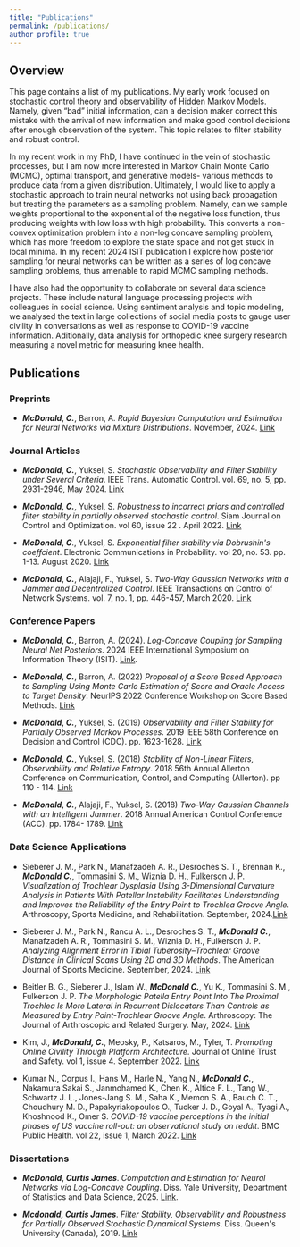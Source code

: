 ```yaml
---
title: "Publications"
permalink: /publications/
author_profile: true
---
```


## Overview

This page contains a list of my publications. My early work focused on stochastic control theory and observability of Hidden Markov Models. Namely, given “bad” initial information, can a decision maker correct this mistake with the arrival of new information and make good control decisions after enough observation of the system. This topic relates to filter stability and robust control.

In my recent work in my PhD, I have continued in the vein of stochastic processes, but I am now more interested in Markov Chain Monte Carlo (MCMC), optimal transport, and generative models- various methods to produce data from a given distribution. Ultimately, I would like to apply a stochastic approach to train neural networks not using back propagation but treating the parameters as a sampling problem. Namely, can we sample weights proportional to the exponential of the negative loss function, thus producing weights with low loss with high probability. This converts a non-convex optimization problem into a non-log concave sampling problem, which has more freedom to explore the state space and not get stuck in local minima. In my recent 2024 ISIT publication I explore how posterior sampling for neural networks can be written as a series of log concave sampling problems, thus amenable to rapid MCMC sampling methods.

I have also had the opportunity to collaborate on several data science projects. These include natural language processing projects with colleagues in social science. Using sentiment analysis and topic modeling, we analysed the text in large collections of social media posts to gauge user civility in conversations as well as response to COVID-19 vaccine information. Aditionally, data analysis for orthopedic knee surgery research measuring a novel metric for measuring knee health.


## Publications

### Preprints

* ***McDonald, C.***, Barron, A. *Rapid Bayesian Computation and Estimation for Neural Networks via Mixture Distributions*. November, 2024. [Link](https://arxiv.org/abs/2411.17667)

### Journal Articles

* ***McDonald, C.***, Yuksel, S. *Stochastic Observability and Filter Stability under Several Criteria*. IEEE Trans. Automatic Control. vol. 69, no. 5, pp. 2931-2946, May 2024. [Link](https://ieeexplore.ieee.org/abstract/document/10209206) 

* ***McDonald, C.***, Yuksel, S. *Robustness to incorrect priors and controlled filter stability in partially observed stochastic control*. Siam Journal on Control and Optimization. vol 60, issue 22 . April 2022. [Link](https://epubs.siam.org/doi/abs/10.1137/21M1417442)

* ***McDonald, C***., Yuksel, S. *Exponential filter stability via Dobrushin's coeffcient*. Electronic Communications in Probability. vol 20, no. 53. pp. 1-13. August 2020. [Link](https://projecteuclid.org/journals/electronic-communications-in-probability/volume-25/issue-none/Exponential-filter-stability-via-Dobrushins-coefficient/10.1214/20-ECP333.full)

* ***McDonald, C.***, Alajaji, F., Yuksel, S. *Two-Way Gaussian Networks with a Jammer and Decentralized Control*. IEEE Transactions on Control of Network Systems. vol. 7, no. 1, pp. 446-457, March 2020. [Link](https://ieeexplore.ieee.org/document/8737761)

### Conference Papers

* ***McDonald, C.***, Barron, A. (2024). *Log-Concave Coupling for Sampling Neural Net Posteriors*. 2024 IEEE International Symposium on Information Theory (ISIT). [Link](https://arxiv.org/abs/2407.18802).

* ***McDonald, C.***, Barron, A. (2022) *Proposal of a Score Based Approach to Sampling Using Monte Carlo Estimation of Score and Oracle Access to Target Density*. NeurIPS
2022 Conference Workshop on Score Based Methods. [Link](https://openreview.net/forum?id=ez2cB__DaTV)

* ***McDonald, C.***, Yuksel, S. (2019) *Observability and Filter Stability for Partially Observed Markov Processes*. 2019 IEEE 58th Conference on Decision and Control (CDC). pp. 1623-1628. [Link](https://ieeexplore.ieee.org/document/9029775)
  
* ***McDonald, C.***, Yuksel, S. (2018) *Stability of Non-Linear Filters, Observability and Relative Entropy*. 2018 56th Annual Allerton Conference on Communication, Control, and Computing (Allerton). pp 110 - 114. [Link](https://proceedings.allerton.csl.illinois.edu/2018/)

* ***McDonald, C.***, Alajaji, F., Yuksel, S. (2018) *Two-Way Gaussian Channels with an Intelligent Jammer*. 2018 Annual American Control Conference (ACC). pp. 1784- 1789. [Link](https://ieeexplore.ieee.org/document/8430803)

### Data Science Applications

* Sieberer J. M., Park N., Manafzadeh A. R., Desroches S. T., Brennan K., ***McDonald C.***, Tommasini S. M., Wiznia D. H., Fulkerson J. P. *Visualization of Trochlear Dysplasia Using 3-Dimensional Curvature Analysis in Patients With Patellar Instability Facilitates Understanding and Improves the Reliability of the Entry Point to Trochlea Groove Angle*. Arthroscopy, Sports Medicine, and Rehabilitation. September, 2024.[Link](https://www.sciencedirect.com/science/article/pii/S2666061X24001470)

* Sieberer J. M., Park N., Rancu A. L., Desroches S. T., ***McDonald C.***, Manafzadeh A. R., Tommasini S. M., Wiznia D. H., Fulkerson J. P. *Analyzing Alignment Error in Tibial Tuberosity–Trochlear Groove Distance in Clinical Scans Using 2D and 3D Methods*. The American Journal of Sports Medicine. September, 2024. [Link](https://journals.sagepub.com/doi/abs/10.1177/03635465241279852) 

* Beitler B. G., Sieberer J., Islam W., ***McDonald C.***, Yu K., Tommasini S. M., Fulkerson J. P. *The Morphologic Patella Entry Point Into The Proximal Trochlea Is More Lateral in Recurrent Dislocators Than Controls as Measured by Entry Point-Trochlear Groove Angle*. Arthroscopy: The Journal of Arthroscopic and Related Surgery. May, 2024. [Link](https://www.sciencedirect.com/science/article/pii/S074980632400308)


* Kim, J., ***McDonald, C.***, Meosky, P., Katsaros, M., Tyler, T. *Promoting Online Civility Through Platform Architecture*. Journal of Online Trust and Safety. vol 1, issue 4. September 2022. [Link](https://tsjournal.org/index.php/jots/article/view/54)

* Kumar N., Corpus I., Hans M., Harle N., Yang N., ***McDonald C.***, Nakamura Sakai S., Janmohamed K., Chen K., Altice F. L., Tang W., Schwartz J. L., Jones-Jang S. M., Saha K., Memon S. A., Bauch C. T., Choudhury M. D., Papakyriakopoulos O., Tucker J. D., Goyal A., Tyagi A., Khoshnood K., Omer S. *COVID-19 vaccine perceptions in the initial phases of US vaccine roll-out: an observational study on reddit*. BMC Public Health. vol 22, issue 1, March 2022. [Link](https://bmcpublichealth.biomedcentral.com/articles/10.1186/s12889-022-12824-7)

### Dissertations

* ***McDonald, Curtis James***. *Computation and Estimation for Neural Networks via Log-Concave Coupling*. Diss. Yale University, Department of Statistics and Data Science, 2025. [Link](https://cmcdonald-1.github.io/assets/pdf/Disseration_submitted_March_20.pdf).

* ***Mcdonald, Curtis James***. *Filter Stability, Observability and Robustness for Partially Observed Stochastic Dynamical Systems*. Diss. Queen's University (Canada), 2019. [Link](https://qspace.library.queensu.ca/handle/1974/26466)



